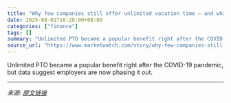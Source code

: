 ```yaml
---
title: "Why few companies still offer unlimited vacation time — and what perks are replacing it"
date: 2025-08-01T16:28:00+08:00
categories: ["finance"]
tags: []
summary: "Unlimited PTO became a popular benefit right after the COVID-19 pandemic, but data suggest employers are now phasing it out."
source_url: "https://www.marketwatch.com/story/why-few-companies-still-offer-unlimited-vacation-time-and-what-perks-are-replacing-it-3193e3d5?mod=mw_rss_topstories"
---
```


Unlimited PTO became a popular benefit right after the COVID-19 pandemic, but data suggest employers are now phasing it out.

---

*来源: [原文链接](https://www.marketwatch.com/story/why-few-companies-still-offer-unlimited-vacation-time-and-what-perks-are-replacing-it-3193e3d5?mod=mw_rss_topstories)*
